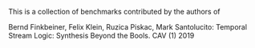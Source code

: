 This is a collection of benchmarks contributed by the authors of

  Bernd Finkbeiner, Felix Klein, Ruzica Piskac, Mark Santolucito:
  Temporal Stream Logic: Synthesis Beyond the Bools. CAV (1) 2019

